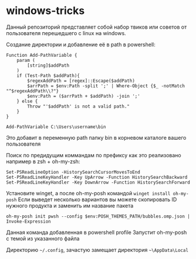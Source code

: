 # windows-tricks

Данный репозиторий представляет собой набор твиков или советов от пользователя перешедшего с linux на windows.

Создание директории и добавление её в path в powershell:
```
Function Add-PathVariable {
    param (
        [string]$addPath
    )
    if (Test-Path $addPath){
        $regexAddPath = [regex]::Escape($addPath)
        $arrPath = $env:Path -split ';' | Where-Object {$_ -notMatch 
"^$regexAddPath\\?"}
        $env:Path = ($arrPath + $addPath) -join ';'
    } else {
        Throw "'$addPath' is not a valid path."
    }
}

Add-PathVariable C:\Users\username\bin
```
Это добавит в переменную path папку bin в корневом каталоге вашего пользователя

Поиск по предидущим коммандам по префиксу как это реализовано например в zsh + oh-my-zsh:
```
Set-PSReadLineOption -HistorySearchCursorMovesToEnd
Set-PSReadLineKeyHandler -Key UpArrow -Function HistorySearchBackward
Set-PSReadLineKeyHandler -Key DownArrow -Function HistorySearchForward
```

Установите winget, а после oh-my-posh командой `winget install oh-my-posh` Если выведет несколько вариантов вы можете скопировать ID нужного продукта и заменить им название пакета

`oh-my-posh init pwsh --config $env:POSH_THEMES_PATH/bubbles.omp.json | Invoke-Expression`

Данная команда добавленная в powershell profile Запустит oh-my-posh с темой из указанного файла

 Директорию `~/.config`, зачастую замещает директория `~\AppData\Local`
